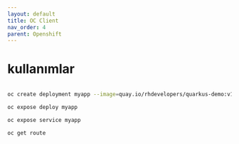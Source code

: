 ```yaml
---
layout: default
title: OC Client 
nav_order: 4
parent: Openshift
---
```



# kullanımlar


```bash

oc create deployment myapp --image=quay.io/rhdevelopers/quarkus-demo:v1

oc expose deploy myapp 

oc expose service myapp

oc get route 

```